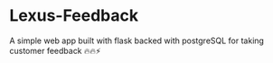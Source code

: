 # Lexus-Feedback
A simple web app built with flask backed with postgreSQL for taking customer feedback 🔥🔥⚡
